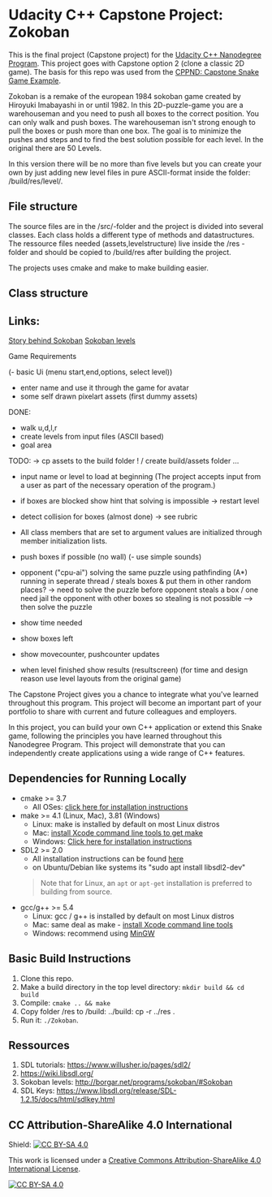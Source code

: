 # Udacity C++ Capstone Project: Zokoban


This is the final project (Capstone project) for the [Udacity C++ Nanodegree Program](https://www.udacity.com/course/c-plus-plus-nanodegree--nd213). This project goes with Capstone option 2 (clone a classic 2D game). The basis for this repo was used from the [CPPND: Capstone Snake Game Example](https://github.com/udacity/CppND-Capstone-Snake-Game).

Zokoban is a remake of the european 1984 sokoban game created by Hiroyuki Imabayashi in or until 1982.
In this 2D-puzzle-game you are a warehouseman and you need to push all boxes to the correct position. You can only walk and push boxes. The warehouseman isn't strong enough to pull the boxes or push more than one box. The goal is to minimize the pushes and steps and to find the best solution possible for each level. In the original there are 50 Levels. 

In this version there will be no more than five levels but you can create your own by just adding new level files in pure ASCII-format inside the folder: /build/res/level/.

## File structure

The source files are in the /src/-folder and the project is divided into several classes. Each class holds a different type of methods and datastructures. The ressource files needed (assets,levelstructure) live inside the /res - folder and should be copied to /build/res after building the project. 

The projects uses cmake and make to make building easier.

## Class structure

## Links: 

[Story behind Sokoban](http://www.games4brains.de/sokoban-geschichte.php)
[Sokoban levels](http://borgar.net/programs/sokoban/#Sokoban)

Game Requirements

(- basic Ui (menu start,end,options, select level))
- enter name and use it through the game for avatar
- some self drawn pixelart assets (first dummy assets)

DONE:

- walk u,d,l,r
- create levels from input files (ASCII based)
- goal area

TODO:
-> cp assets to the build folder ! / create build/assets folder ...
- input name or level to load at beginning (The project accepts input from a user as part of the necessary operation of the program.)
- if boxes are blocked show hint that solving is impossible 
-> restart level
- detect collision for boxes (almost done) -> see rubric
- All class members that are set to argument values are initialized through member initialization lists.


- push boxes if possible (no wall)
(- use simple sounds)
- opponent ("cpu-ai") solving the same puzzle using pathfinding (A*) running in seperate thread / steals boxes & put them in other random places? -> need to solve the puzzle before opponent steals a box / one need jail the opponent with other boxes so stealing is not possible --> then solve the puzzle
- show time needed
- show boxes left
- show movecounter, pushcounter updates 
- when level finished show results (resultscreen)
(for time and design reason use level layouts from the original game)



The Capstone Project gives you a chance to integrate what you've learned throughout this program. This project will become an important part of your portfolio to share with current and future colleagues and employers.

In this project, you can build your own C++ application or extend this Snake game, following the principles you have learned throughout this Nanodegree Program. This project will demonstrate that you can independently create applications using a wide range of C++ features.

## Dependencies for Running Locally
* cmake >= 3.7
  * All OSes: [click here for installation instructions](https://cmake.org/install/)
* make >= 4.1 (Linux, Mac), 3.81 (Windows)
  * Linux: make is installed by default on most Linux distros
  * Mac: [install Xcode command line tools to get make](https://developer.apple.com/xcode/features/)
  * Windows: [Click here for installation instructions](http://gnuwin32.sourceforge.net/packages/make.htm)
* SDL2 >= 2.0
  * All installation instructions can be found [here](https://wiki.libsdl.org/Installation)
  * on Ubuntu/Debian like systems its "sudo apt install libsdl2-dev"
  >Note that for Linux, an `apt` or `apt-get` installation is preferred to building from source. 
* gcc/g++ >= 5.4
  * Linux: gcc / g++ is installed by default on most Linux distros
  * Mac: same deal as make - [install Xcode command line tools](https://developer.apple.com/xcode/features/)
  * Windows: recommend using [MinGW](http://www.mingw.org/)

## Basic Build Instructions

1. Clone this repo.
2. Make a build directory in the top level directory: `mkdir build && cd build`
3. Compile: `cmake .. && make`
4. Copy folder /res to /build: ../build: cp -r ../res .
4. Run it: `./Zokoban`.

## Ressources

1. SDL tutorials: https://www.willusher.io/pages/sdl2/
2. https://wiki.libsdl.org/
3. Sokoban levels: http://borgar.net/programs/sokoban/#Sokoban
4. SDL Keys: https://www.libsdl.org/release/SDL-1.2.15/docs/html/sdlkey.html


## CC Attribution-ShareAlike 4.0 International


Shield: [![CC BY-SA 4.0][cc-by-sa-shield]][cc-by-sa]

This work is licensed under a
[Creative Commons Attribution-ShareAlike 4.0 International License][cc-by-sa].

[![CC BY-SA 4.0][cc-by-sa-image]][cc-by-sa]

[cc-by-sa]: http://creativecommons.org/licenses/by-sa/4.0/
[cc-by-sa-image]: https://licensebuttons.net/l/by-sa/4.0/88x31.png
[cc-by-sa-shield]: https://img.shields.io/badge/License-CC%20BY--SA%204.0-lightgrey.svg
